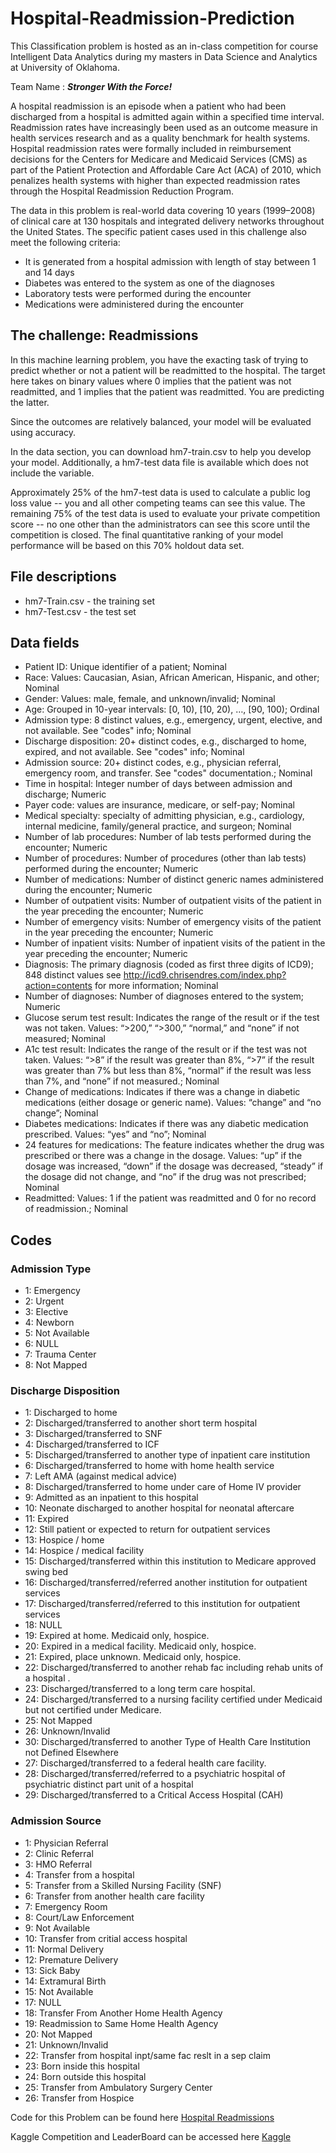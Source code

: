 # Hospital-Readmission-Prediction

This Classification problem is hosted as an in-class competition for course Intelligent Data Analytics during my masters in Data Science and Analytics at University of Oklahoma.

Team Name : **_Stronger With the Force!_**

A hospital readmission is an episode when a patient who had been discharged from a hospital is admitted again within a specified time interval. Readmission rates have increasingly been used as an outcome measure in health services research and as a quality benchmark for health systems. Hospital readmission rates were formally included in reimbursement decisions for the Centers for Medicare and Medicaid Services (CMS) as part of the Patient Protection and Affordable Care Act (ACA) of 2010, which penalizes health systems with higher than expected readmission rates through the Hospital Readmission Reduction Program.

The data in this problem is real-world data covering 10 years (1999–2008) of clinical care at 130 hospitals and integrated delivery networks throughout the United States. The specific patient cases used in this challenge also meet the following criteria:

 * It is generated from a hospital admission with length of stay between 1 and 14 days
 * Diabetes was entered to the system as one of the diagnoses
 * Laboratory tests were performed during the encounter
 * Medications were administered during the encounter

## The challenge: Readmissions

In this machine learning problem, you have the exacting task of trying to predict whether or not a patient will be readmitted to the hospital. The target here takes on binary values where 0 implies that the patient was not readmitted, and 1 implies that the patient was readmitted. You are predicting the latter.

Since the outcomes are relatively balanced, your model will be evaluated using accuracy.

In the data section, you can download hm7-train.csv to help you develop your model. Additionally, a hm7-test data file is available which does not include the  variable.

Approximately 25% of the hm7-test data is used to calculate a public log loss value -- you and all other competing teams can see this value. The remaining 75% of the test data is used to evaluate your private competition score -- no one other than the administrators can see this score until the competition is closed. The final quantitative ranking of your model performance will be based on this 70% holdout data set. 

## File descriptions
  * hm7-Train.csv - the training set
  * hm7-Test.csv - the test set

## Data fields
 * Patient ID: Unique identifier of a patient; Nominal
 * Race: Values: Caucasian, Asian, African American, Hispanic, and other; Nominal
 * Gender: Values: male, female, and unknown/invalid; Nominal
 * Age: Grouped in 10-year intervals: \[0, 10), \[10, 20), …, \[90, 100)\; Ordinal
 * Admission type: 8 distinct values, e.g., emergency, urgent, elective, and not available. See "codes" info; Nominal
 * Discharge disposition: 20+ distinct codes, e.g., discharged to home, expired, and not available. See "codes" info; Nominal
 * Admission source: 20+ distinct codes, e.g., physician referral, emergency room, and transfer. See "codes" documentation.; Nominal
 * Time in hospital: Integer number of days between admission and discharge; Numeric
 * Payer code: values are insurance, medicare, or self-pay; Nominal
 * Medical specialty: specialty of admitting physician, e.g., cardiology, internal medicine, family/general practice, and surgeon; Nominal
 * Number of lab procedures: Number of lab tests performed during the encounter; Numeric
 * Number of procedures: Number of procedures (other than lab tests) performed during the encounter; Numeric
 * Number of medications: Number of distinct generic names administered during the encounter; Numeric
 * Number of outpatient visits: Number of outpatient visits of the patient in the year preceding the encounter; Numeric
 * Number of emergency visits: Number of emergency visits of the patient in the year preceding the encounter; Numeric
 * Number of inpatient visits: Number of inpatient visits of the patient in the year preceding the encounter; Numeric
 * Diagnosis: The primary diagnosis (coded as first three digits of ICD9); 848 distinct values see http://icd9.chrisendres.com/index.php?action=contents for more information; Nominal
 * Number of diagnoses: Number of diagnoses entered to the system; Numeric
 * Glucose serum test result: Indicates the range of the result or if the test was not taken. Values: “>200,” “>300,” “normal,” and “none” if not measured; Nominal
 * A1c test result: Indicates the range of the result or if the test was not taken. Values: “>8” if the result was greater than 8%, “>7” if the result was greater than 7% but less than 8%, “normal” if the result was less than 7%, and “none” if not measured.; Nominal
 * Change of medications: Indicates if there was a change in diabetic medications (either dosage or generic name). Values: “change” and “no change”; Nominal
 * Diabetes medications: Indicates if there was any diabetic medication prescribed. Values: “yes” and “no”; Nominal
 * 24 features for medications: The feature indicates whether the drug was prescribed or there was a change in the dosage. Values: “up” if the dosage was increased, “down” if the dosage was decreased, “steady” if the dosage did not change, and “no” if the drug was not prescribed; Nominal
 * Readmitted: Values: 1 if the patient was readmitted and 0 for no record of readmission.; Nominal

## Codes
### Admission Type
  * 1: Emergency
  * 2: Urgent
  * 3: Elective
  * 4: Newborn
  * 5: Not Available
  * 6: NULL
  * 7: Trauma Center
  * 8: Not Mapped
### Discharge Disposition

  * 1: Discharged to home
  * 2: Discharged/transferred to another short term hospital
  * 3: Discharged/transferred to SNF
  * 4: Discharged/transferred to ICF
  * 5: Discharged/transferred to another type of inpatient care institution
  * 6: Discharged/transferred to home with home health service
  * 7: Left AMA (against medical advice)
  * 8: Discharged/transferred to home under care of Home IV provider
  * 9: Admitted as an inpatient to this hospital
  * 10: Neonate discharged to another hospital for neonatal aftercare
  * 11: Expired
  * 12: Still patient or expected to return for outpatient services
  * 13: Hospice / home
  * 14: Hospice / medical facility
  * 15: Discharged/transferred within this institution to Medicare approved swing bed
  * 16: Discharged/transferred/referred another institution for outpatient services
  * 17: Discharged/transferred/referred to this institution for outpatient services
  * 18: NULL
  * 19: Expired at home. Medicaid only, hospice.
  * 20: Expired in a medical facility. Medicaid only, hospice.
  * 21: Expired, place unknown. Medicaid only, hospice.
  * 22: Discharged/transferred to another rehab fac including rehab units of a hospital .
  * 23: Discharged/transferred to a long term care hospital.
  * 24: Discharged/transferred to a nursing facility certified under Medicaid but not certified under Medicare.
  * 25: Not Mapped
  * 26: Unknown/Invalid
  * 30: Discharged/transferred to another Type of Health Care Institution not Defined Elsewhere
  * 27: Discharged/transferred to a federal health care facility.
  * 28: Discharged/transferred/referred to a psychiatric hospital of psychiatric distinct part unit of a hospital
  * 29: Discharged/transferred to a Critical Access Hospital (CAH)

### Admission Source
  * 1: Physician Referral
  * 2: Clinic Referral
  * 3: HMO Referral
  * 4: Transfer from a hospital
  * 5: Transfer from a Skilled Nursing Facility (SNF)
  * 6: Transfer from another health care facility
  * 7: Emergency Room
  * 8: Court/Law Enforcement
  * 9: Not Available
  * 10: Transfer from critial access hospital
  * 11: Normal Delivery
  * 12: Premature Delivery
  * 13: Sick Baby
  * 14: Extramural Birth
  * 15: Not Available
  * 17: NULL
  * 18: Transfer From Another Home Health Agency
  * 19: Readmission to Same Home Health Agency
  * 20: Not Mapped
  * 21: Unknown/Invalid
  * 22: Transfer from hospital inpt/same fac reslt in a sep claim
  * 23: Born inside this hospital
  * 24: Born outside this hospital
  * 25: Transfer from Ambulatory Surgery Center
  * 26: Transfer from Hospice

Code for this Problem can be found here [Hospital Readmissions](./hosp_readmission.R)

Kaggle Competition and LeaderBoard can be accessed here [Kaggle](https://www.kaggle.com/c/5103-ida-hm7-2021/leaderboard)
